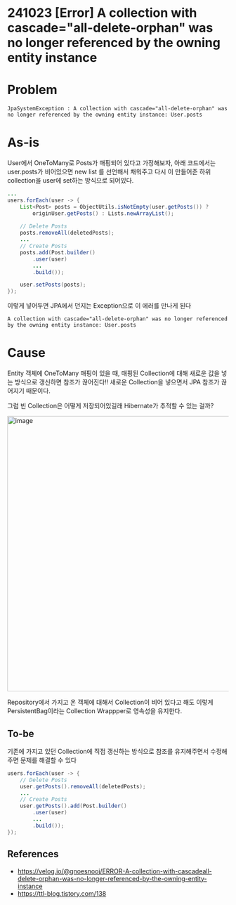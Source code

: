 # 241023 [Error] A collection with cascade="all-delete-orphan" was no longer referenced by the owning entity instance

# Problem
```
JpaSystemException : A collection with cascade="all-delete-orphan" was no longer referenced by the owning entity instance: User.posts
```

# As-is
User에서 OneToMany로 Posts가 매핑되어 있다고 가정해보자,
아래 코드에서는 user.posts가 비어있으면 new list 를 선언해서 채워주고 다시 이 만들어준 하위 collection을 user에 set하는 방식으로 되어있다.
```java
...
users.forEach(user -> {
    List<Post> posts = ObjectUtils.isNotEmpty(user.getPosts()) ?
        originUser.getPosts() : Lists.newArrayList();
    
    // Delete Posts
    posts.removeAll(deletedPosts);
    ...    
    // Create Posts
    posts.add(Post.builder()
        .user(user)
        ...
        .build());

    user.setPosts(posts);
});
```

이렇게 넣어두면 JPA에서 던지는 Exception으로 이 에러를 만나게 된다
```
A collection with cascade="all-delete-orphan" was no longer referenced by the owning entity instance: User.posts
```

# Cause
Entity 객체에 OneToMany 매핑이 있을 때, 매핑된 Collection에 대해 새로운 값을 넣는 방식으로 갱신하면 참조가 끊어진다!!
새로운 Collection을 넣으면서 JPA 참조가 끊어지기 때문이다.

그럼 빈 Collection은 어떻게 저장되어있길래 Hibernate가 추적할 수 있는 걸까?

<img width="627" alt="image" src="https://github.com/user-attachments/assets/c8bb3b91-0993-4f28-af27-ee40d3156fd4">

Repository에서 가지고 온 객체에 대해서 Collection이 비어 있다고 해도 이렇게 PersistentBag이라는 Collection Wrappper로 영속성을 유지한다.


## To-be
기존에 가지고 있던 Collection에 직접 갱신하는 방식으로 참조를 유지해주면서 수정해주면 문제를 해결할 수 있다
```java
users.forEach(user -> {
    // Delete Posts
    user.getPosts().removeAll(deletedPosts);
    ...    
    // Create Posts
    user.getPosts().add(Post.builder()
        .user(user)
        ...
        .build());
});
```


## References
- https://velog.io/@gnoesnooj/ERROR-A-collection-with-cascadeall-delete-orphan-was-no-longer-referenced-by-the-owning-entity-instance
- https://ttl-blog.tistory.com/138